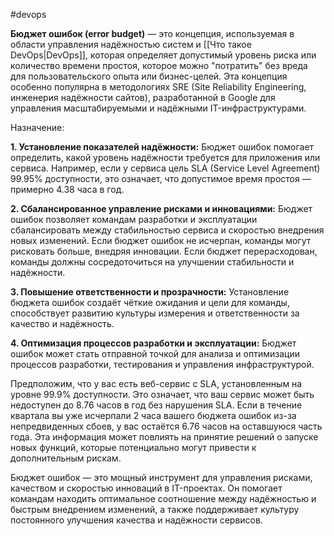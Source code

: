 #devops 

**Бюджет ошибок (error budget)** — это концепция, используемая в области управления надёжностью систем и [[Что такое DevOps|DevOps]], которая определяет допустимый уровень риска или количество времени простоя, которое можно "потратить" без вреда для пользовательского опыта или бизнес-целей. Эта концепция особенно популярна в методологиях SRE (Site Reliability Engineering, инженерия надёжности сайтов), разработанной в Google для управления масштабируемыми и надёжными IT-инфраструктурами.

Назначение:

**1. Установление показателей надёжности:** Бюджет ошибок помогает определить, какой уровень надёжности требуется для приложения или сервиса. Например, если у сервиса цель SLA (Service Level Agreement) 99.95% доступности, это означает, что допустимое время простоя — примерно 4.38 часа в год.

**2. Сбалансированное управление рисками и инновациями:** Бюджет ошибок позволяет командам разработки и эксплуатации сбалансировать между стабильностью сервиса и скоростью внедрения новых изменений. Если бюджет ошибок не исчерпан, команды могут рисковать больше, внедряя инновации. Если бюджет перерасходован, команды должны сосредоточиться на улучшении стабильности и надёжности.

**3. Повышение ответственности и прозрачности:** Установление бюджета ошибок создаёт чёткие ожидания и цели для команды, способствует развитию культуры измерения и ответственности за качество и надёжность.

**4. Оптимизация процессов разработки и эксплуатации:** Бюджет ошибок может стать отправной точкой для анализа и оптимизации процессов разработки, тестирования и управления инфраструктурой.

Предположим, что у вас есть веб-сервис с SLA, установленным на уровне 99.9% доступности. Это означает, что ваш сервис может быть недоступен до 8.76 часов в год без нарушения SLA. Если в течение квартала вы уже исчерпали 2 часа вашего бюджета ошибок из-за непредвиденных сбоев, у вас остаётся 6.76 часов на оставшуюся часть года. Эта информация может повлиять на принятие решений о запуске новых функций, которые потенциально могут привести к дополнительным рискам.

Бюджет ошибок — это мощный инструмент для управления рисками, качеством и скоростью инноваций в IT-проектах. Он помогает командам находить оптимальное соотношение между надёжностью и быстрым внедрением изменений, а также поддерживает культуру постоянного улучшения качества и надёжности сервисов.